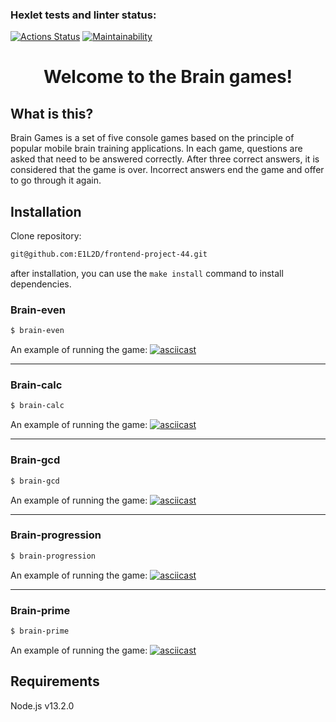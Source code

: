 ### Hexlet tests and linter status:
[![Actions Status](https://github.com/E1L2D/frontend-project-44/actions/workflows/hexlet-check.yml/badge.svg)](https://github.com/E1L2D/frontend-project-44/actions)
[![Maintainability](https://api.codeclimate.com/v1/badges/4393bb92ff072fbe0b4d/maintainability)](https://codeclimate.com/github/E1L2D/frontend-project-44/maintainability)

<h1 align="center">Welcome to the Brain games!</h1>

## What is this?

Brain Games is a set of five console games based on the principle of popular mobile brain training applications. In each game, questions are asked that need to be answered correctly. After three correct answers, it is considered that the game is over. Incorrect answers end the game and offer to go through it again.

## Installation

Clone repository:
```bash
git@github.com:E1L2D/frontend-project-44.git
```
after installation, you can use the `make install` command to install dependencies.

### Brain-even

```bash
$ brain-even
```
An example of running the game:
[![asciicast](https://asciinema.org/a/brWF6FreUW0JCM5JABX8pteQX.svg)](https://asciinema.org/a/brWF6FreUW0JCM5JABX8pteQX)

---
### Brain-calc

```bash
$ brain-calc
```
An example of running the game:
[![asciicast](https://asciinema.org/a/k0woTStPlx6tUmua4r48fxeh3.svg)](https://asciinema.org/a/k0woTStPlx6tUmua4r48fxeh3)

---
### Brain-gcd

```bash
$ brain-gcd
```
An example of running the game:
[![asciicast](https://asciinema.org/a/0M45PBsnpVtsP0CxD5D5Ycz63.svg)](https://asciinema.org/a/0M45PBsnpVtsP0CxD5D5Ycz63)

---
### Brain-progression

```bash
$ brain-progression
```
An example of running the game:
[![asciicast](https://asciinema.org/a/9j70AVzHCcnQaShY04TZu15kn.svg)](https://asciinema.org/a/9j70AVzHCcnQaShY04TZu15kn)

---
### Brain-prime

```bash
$ brain-prime
```
An example of running the game:
[![asciicast](https://asciinema.org/a/44dGMCuL0VNhgKyNYOI1JzrYB.svg)](https://asciinema.org/a/44dGMCuL0VNhgKyNYOI1JzrYB)

## Requirements
Node.js v13.2.0
